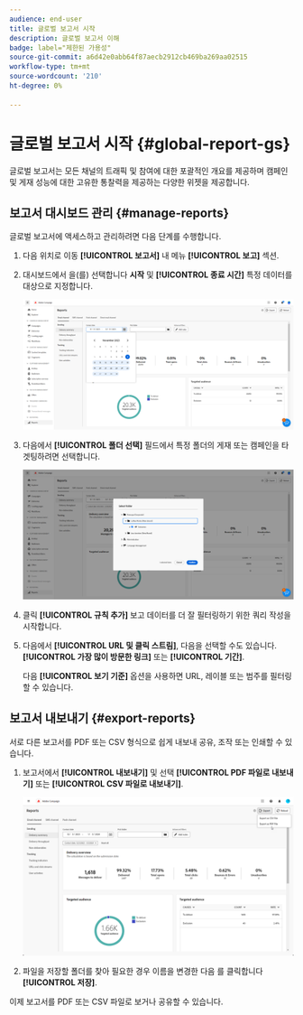 ```yaml
---
audience: end-user
title: 글로벌 보고서 시작
description: 글로벌 보고서 이해
badge: label="제한된 가용성"
source-git-commit: a6d42e0abb64f87aecb2912cb469ba269aa02515
workflow-type: tm+mt
source-wordcount: '210'
ht-degree: 0%

---
```



# 글로벌 보고서 시작 {#global-report-gs}

글로벌 보고서는 모든 채널의 트래픽 및 참여에 대한 포괄적인 개요를 제공하며 캠페인 및 게재 성능에 대한 고유한 통찰력을 제공하는 다양한 위젯을 제공합니다.

## 보고서 대시보드 관리 {#manage-reports}

글로벌 보고서에 액세스하고 관리하려면 다음 단계를 수행합니다.

1. 다음 위치로 이동 **[!UICONTROL 보고서]** 내 메뉴 **[!UICONTROL 보고]** 섹션.

1. 대시보드에서 을(를) 선택합니다 **시작** 및 **[!UICONTROL 종료 시간]** 특정 데이터를 대상으로 지정합니다.

   ![](assets/global_report_manage_1.png)

1. 다음에서 **[!UICONTROL 폴더 선택]** 필드에서 특정 폴더의 게재 또는 캠페인을 타겟팅하려면 선택합니다.

   ![](assets/global_report_manage_2.png)

1. 클릭 **[!UICONTROL 규칙 추가]** 보고 데이터를 더 잘 필터링하기 위한 쿼리 작성을 시작합니다.

1. 다음에서 **[!UICONTROL URL 및 클릭 스트림]**, 다음을 선택할 수도 있습니다. **[!UICONTROL 가장 많이 방문한 링크]** 또는 **[!UICONTROL 기간]**.

   다음 **[!UICONTROL 보기 기준]** 옵션을 사용하면 URL, 레이블 또는 범주를 필터링할 수 있습니다.

## 보고서 내보내기 {#export-reports}

서로 다른 보고서를 PDF 또는 CSV 형식으로 쉽게 내보내 공유, 조작 또는 인쇄할 수 있습니다.

1. 보고서에서 **[!UICONTROL 내보내기]** 및 선택 **[!UICONTROL PDF 파일로 내보내기]** 또는 **[!UICONTROL CSV 파일로 내보내기]**.

   ![](assets/global_report_export.png)

1. 파일을 저장할 폴더를 찾아 필요한 경우 이름을 변경한 다음 를 클릭합니다 **[!UICONTROL 저장]**.

이제 보고서를 PDF 또는 CSV 파일로 보거나 공유할 수 있습니다.

